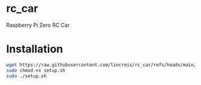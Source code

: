 # rc_car
Raspberry Pi Zero RC Car

# Installation

```bash
wget https://raw.githubusercontent.com/lincreis/rc_car/refs/heads/main/setup.sh
sudo chmod +x setup.sh
sudo ./setup.sh